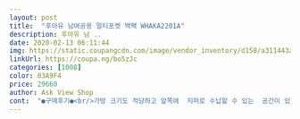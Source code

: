 ```yaml
---
layout: post 
title:  "후아유 남여공용 멀티포켓 백팩 WHAKA2201A" 
description: 후아유 남 ..
date: 2020-02-13 06:11:44 
img: https://static.coupangcdn.com/image/vendor_inventory/d158/a311443aa05ef497b135651dd86ce7bd4f16834aeb252facbc0cbbe53171.jpg 
linkUrl: https://coupa.ng/bo5zJc 
categories: [1008] 
color: 03A9F4 
price: 29660 
author: Ask View Shop 
cont:  "●구매후기●<br/>가방 크기도 적당하고 앞쪽에  지퍼로 수납할 수 있는  공간이 있어서 좋아요.<br/>  중1올라가는 딸아이에게 선물하기 위해 구입했어요.<br/> 물론 딸아이가 고른 가방이지만요.<br/>.<br/> 아이 친구가 예쁘다고 하니 딸아니도 만족합니다.<br/>^^<br/>가방이 크니 수납공간이 넉넉해서 좋네요<br/>검정색도 이쁠 거 같은데 심플한 거 좋아하시는 분들한테 추천드립니다<br/>근데 색깔이 너무 이뻐서 샀습니다! 아직까진 멀쩡해요!<br/>근데 횐색은 아무래도 잘 지저분 해져서 저같은 칠칠이는 좀 부담스럽긴 했어요.<br/>.<br/>ㅠㅠ<br/>디자인은 되게 맘에 들었고 심플한게 너무 좋았어요!<br/>새학기 되서 가방을 샀는데 저는 횐색(크림)으로 샀어요!<br/>아이가 원해서 구매했는데 생각보다 크긴한데<br/>아이가 좋아하니... <br/> 괜찮아요.<br/><br/>" 
---
```

